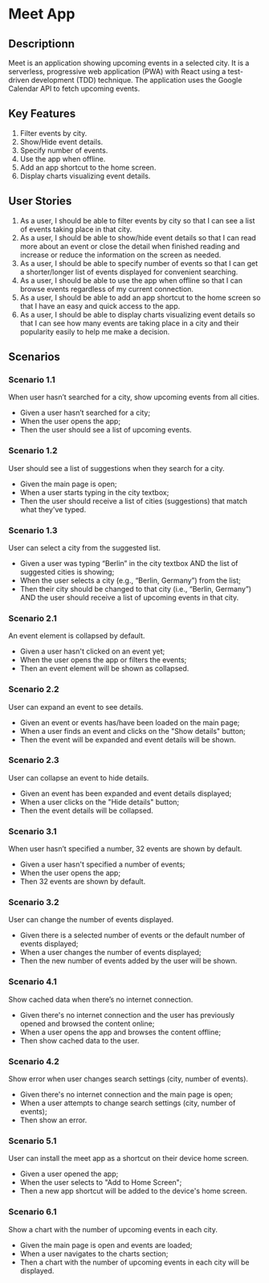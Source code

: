 # Meet App
## Descriptionn
Meet is an application showing upcoming events in a selected city. It is a serverless, progressive web application (PWA) with React using a test-driven development (TDD) technique. The application uses the Google Calendar API to fetch upcoming events.

## Key Features
1. Filter events by city.
2. Show/Hide event details.
3. Specify number of events.
4. Use the app when offline.
5. Add an app shortcut to the home screen.
6. Display charts visualizing event details.

## User Stories
1. As a user, I should be able to filter events by city so that I can see a list of events taking place in that city.
2. As a user, I should be able to show/hide event details so that I can read more about an event or close the detail when finished reading and increase or reduce the information on the screen as needed.
3. As a user, I should be able to specify number of events so that I can get a shorter/longer list of events displayed for convenient searching.
4. As a user, I should be able to use the app when offline so that I can browse events regardless of my current connection.
5. As a user, I should be able to add an app shortcut to the home screen so that I have an easy and quick access to the app.
6. As a user, I should be able to display charts visualizing event details so that I can see how many events are taking place in a city and their popularity easily to help me make a decision.

## Scenarios
### Scenario 1.1
When user hasn’t searched for a city, show upcoming events from all cities.
- Given a user hasn’t searched for a city;
- When the user opens the app;
- Then the user should see a list of upcoming events.

### Scenario 1.2
User should see a list of suggestions when they search for a city.
- Given the main page is open;
- When a user starts typing in the city textbox;
- Then the user should receive a list of cities (suggestions) that match what they've typed.

### Scenario 1.3
User can select a city from the suggested list.
- Given a user was typing “Berlin” in the city textbox AND the list of suggested cities is showing;
- When the user selects a city (e.g., “Berlin, Germany”) from the list;
- Then their city should be changed to that city (i.e., “Berlin, Germany”) AND the user should receive a list of upcoming events in that city.

### Scenario 2.1
An event element is collapsed by default.
- Given a user hasn't clicked on an event yet;
- When the user opens the app or filters the events;
- Then an event element will be shown as collapsed.

### Scenario 2.2
User can expand an event to see details.
- Given an event or events has/have been loaded on the main page;
- When a user finds an event and clicks on the "Show details" button;
- Then the event will be expanded and event details will be shown.

### Scenario 2.3
User can collapse an event to hide details.
- Given an event has been expanded and event details displayed;
- When a user clicks on the "Hide details" button;
- Then the event details will be collapsed.

### Scenario 3.1
When user hasn’t specified a number, 32 events are shown by default.
- Given a user hasn't specified a number of events;
- When the user opens the app;
- Then 32 events are shown by default.

### Scenario 3.2
User can change the number of events displayed.
- Given there is a selected number of events or the default number of events displayed;
- When a user changes the number of events displayed;
- Then the new number of events added by the user will be shown.

### Scenario 4.1
Show cached data when there’s no internet connection.
- Given there's no internet connection and the user has previously opened and browsed the content online;
- When a user opens the app and browses the content offline;
- Then show cached data to the user.

### Scenario 4.2
Show error when user changes search settings (city, number of events).
- Given there's no internet connection and the main page is open;
- When a user attempts to change search settings (city, number of events);
- Then show an error.

### Scenario 5.1
User can install the meet app as a shortcut on their device home screen.
- Given a user opened the app;
- When the user selects to "Add to Home Screen";
- Then a new app shortcut will be added to the device's home screen.

### Scenario 6.1
Show a chart with the number of upcoming events in each city.
- Given the main page is open and events are loaded;
- When a user navigates to the charts section;
- Then a chart with the number of upcoming events in each city will be displayed.
